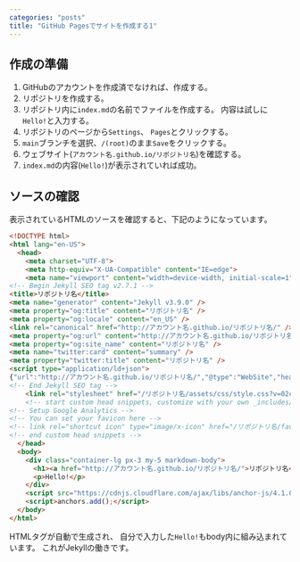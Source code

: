 ```yaml
---
categories: "posts"
title: "GitHub Pagesでサイトを作成する1"
---
```


## 作成の準備

1. GitHubのアカウントを作成済でなければ、作成する。
1. リポジトリを作成する。
1. リポジトリ内に`index.md`の名前でファイルを作成する。
   内容は試しに`Hello!`と入力する。
1. リポジトリのページから`Settings`、 `Pages`とクリックする。
1. `main`ブランチを選択、`/(root)`のまま`Save`をクリックする。
1. ウェブサイト(`アカウント名.github.io/リポジトリ名`)を確認する。
1. `index.md`の内容(`Hello!`)が表示されていれば成功。

## ソースの確認

表示されているHTMLのソースを確認すると、下記のようになっています。

```html
<!DOCTYPE html>
<html lang="en-US">
  <head>
    <meta charset="UTF-8">
    <meta http-equiv="X-UA-Compatible" content="IE=edge">
    <meta name="viewport" content="width=device-width, initial-scale=1">
<!-- Begin Jekyll SEO tag v2.7.1 -->
<title>リポジトリ名</title>
<meta name="generator" content="Jekyll v3.9.0" />
<meta property="og:title" content="リポジトリ名" />
<meta property="og:locale" content="en_US" />
<link rel="canonical" href="http://アカウント名.github.io/リポジトリ名/" />
<meta property="og:url" content="http://アカウント名.github.io/リポジトリ名/" />
<meta property="og:site_name" content="リポジトリ名" />
<meta name="twitter:card" content="summary" />
<meta property="twitter:title" content="リポジトリ名" />
<script type="application/ld+json">
{"url":"http://アカウント名.github.io/リポジトリ名/","@type":"WebSite","headline":"リポジトリ名","name":"リポジトリ名","@context":"https://schema.org"}</script>
<!-- End Jekyll SEO tag -->
    <link rel="stylesheet" href="/リポジトリ名/assets/css/style.css?v=02c487780b5baca32322ba41d7600802ba96f2af">
    <!-- start custom head snippets, customize with your own _includes/head-custom.html file -->
<!-- Setup Google Analytics -->
<!-- You can set your favicon here -->
<!-- link rel="shortcut icon" type="image/x-icon" href="/リポジトリ名/favicon.ico" -->
<!-- end custom head snippets -->
  </head>
  <body>
    <div class="container-lg px-3 my-5 markdown-body">
      <h1><a href="http://アカウント名.github.io/リポジトリ名/">リポジトリ名</a></h1>
      <p>Hello!</p>
    </div>
    <script src="https://cdnjs.cloudflare.com/ajax/libs/anchor-js/4.1.0/anchor.min.js" integrity="sha256-lZaRhKri35AyJSypXXs4o6OPFTbTmUoltBbDCbdzegg=" crossorigin="anonymous"></script>
    <script>anchors.add();</script>
  </body>
</html>
```

HTMLタグが自動で生成され、
自分で入力した`Hello!`もbody内に組み込まれています。
これがJekyllの働きです。

